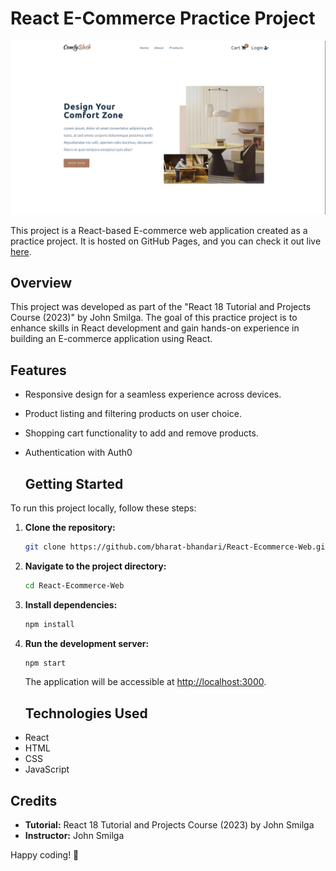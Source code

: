 # React E-Commerce Practice Project

![Project Screenshot](./src/assets/s1.png)


This project is a React-based E-commerce web application created as a practice project. It is hosted on GitHub Pages, and you can check it out live [here](https://bharat-bhandari.github.io/React-Ecommerce-Web/).

## Overview

This project was developed as part of the "React 18 Tutorial and Projects Course (2023)" by John Smilga. The goal of this practice project is to enhance skills in React development and gain hands-on experience in building an E-commerce application using React.

## Features

- Responsive design for a seamless experience across devices.
- Product listing and filtering products on user choice.
- Shopping cart functionality to add and remove products.
- Authentication with Auth0

  ## Getting Started

To run this project locally, follow these steps:

1. **Clone the repository:**

    ```bash
    git clone https://github.com/bharat-bhandari/React-Ecommerce-Web.git
    ```

2. **Navigate to the project directory:**

    ```bash
    cd React-Ecommerce-Web
    ```

3. **Install dependencies:**

    ```bash
    npm install
    ```

4. **Run the development server:**

    ```bash
    npm start
    ```

    The application will be accessible at [http://localhost:3000](http://localhost:3000).


   ## Technologies Used

- React
- HTML
- CSS
- JavaScript

## Credits

- **Tutorial:** React 18 Tutorial and Projects Course (2023) by John Smilga
- **Instructor:** John Smilga


Happy coding! 🚀
